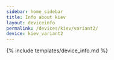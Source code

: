 ```yaml
---
sidebar: home_sidebar
title: Info about kiev
layout: deviceinfo
permalink: /devices/kiev/variant2/
device: kiev_variant2
---
```

{% include templates/device_info.md %}
